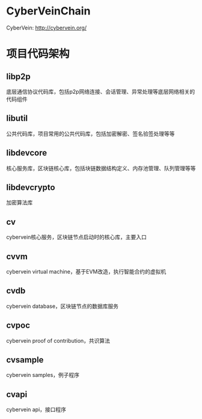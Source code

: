 # CyberVeinChain
CyberVein: http://cybervein.org/

# 项目代码架构
## libp2p
底层通信协议代码库，包括p2p网络连接、会话管理、异常处理等底层网络相关的代码组件
## libutil
公共代码库，项目常用的公共代码库，包括加密解密、签名验签处理等等
## libdevcore
核心服务库，区块链核心库，包括块链数据结构定义、内存池管理、队列管理等等
## libdevcrypto
加密算法库
## cv
cybervein核心服务，区块链节点启动时的核心库，主要入口
## cvvm
cybervein virtual machine，基于EVM改造，执行智能合约的虚拟机
## cvdb
cybervein database，区块链节点的数据库服务
## cvpoc
cybervein proof of contribution，共识算法
## cvsample
cybervein samples，例子程序
## cvapi
cybervein api，接口程序

